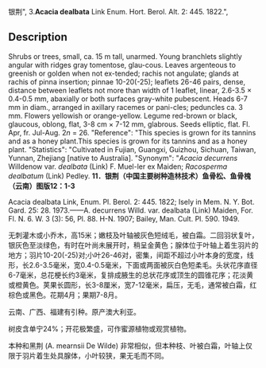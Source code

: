 银荆",
3.**Acacia dealbata** Link Enum. Hort. Berol. Alt. 2: 445. 1822.",

## Description
Shrubs or trees, small, ca. 15 m tall, unarmed. Young branchlets slightly angular with ridges gray tomentose, glau-cous. Leaves argenteous to greenish or golden when not ex-tended; rachis not angulate; glands at rachis of pinna insertion; pinnae 10-20(-25); leaflets 26-46 pairs, dense, distance between leaflets not more than width of 1 leaflet, linear, 2.6-3.5 × 0.4-0.5 mm, abaxially or both surfaces gray-white pubescent. Heads 6-7 mm in diam., arranged in axillary racemes or pani-cles; peduncles ca. 3 mm. Flowers yellowish or orange-yellow. Legume red-brown or black, glaucous, oblong, flat, 3-8 cm × 7-12 mm, glabrous. Seeds elliptic, flat. Fl. Apr, fr. Jul-Aug. 2*n* = 26.
  "Reference": "This species is grown for its tannins and as a honey plant.This species is grown for its tannins and as a honey plant.
  "Statistics": "Cultivated in Fujian, Guangxi, Guizhou, Sichuan, Taiwan, Yunnan, Zhejiang [native to Australia].
  "Synonym": "*Acacia decurrens* Willdenow var. *dealbata* (Link) F. Muel-ler ex Maiden; *Racosperma dealbatum* (Link) Pedley.
**11．银荆（中国主要树种造林技术）鱼骨松、鱼骨槐（云南）图版12：1-3**

Acacia dealbata Link, Enum. Pl. Berol. 2: 445. 1822; Isely in Mem. N. Y. Bot. Gard. 25: 28. 1973.——A. decurrens Willd. var. dealbata (Link) Maiden, For. Fl. N. 6. W. 3 (3): 56, Pl. 88. H-N. 1907; Bailey, Man. Cult. Pl. 590. 1949.

无刺灌木或小乔木，高15米；嫩枝及叶轴被灰色短绒毛，被白霜。二回羽状复叶，银灰色至淡绿色，有时在叶尚未展开时，稍呈金黄色；腺体位于叶轴上着生羽片的地方；羽片10-20(-25)对;小叶26-46对，密集，间距不超过小叶本身的宽度，线形，长2.6-3.5毫米，宽0.4-0.5毫米，下面或两面被灰白色短柔毛。头状花序直径6-7毫米，总花梗长约3毫米，复排成腋生的总状花序或顶生的圆锥花序；花淡黄或橙黄色。荚果长圆形，长3-8厘米，宽7-12毫米，扁压，无毛，通常被白霜，红棕色或黑色。花期4月；果期7-8月。

云南、广西、福建有引种。原产澳大利亚。

树皮含单宁24%；开花极繁盛，可作蜜源植物或观赏植物。

本种和黑荆 (A. mearnsii De Wilde) 非常相似，但本种枝、叶被白霜，叶轴上仅限于羽片着生处具腺体，小叶较狭，果无毛而不同。
